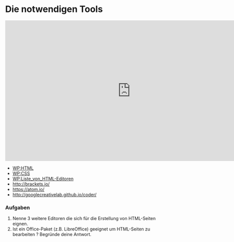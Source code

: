 # Die notwendigen Tools

<iframe width="800" height="450" src="https://www.youtube-nocookie.com/embed/4zF55X9iK1E?showinfo=0" frameborder="0" allowfullscreen></iframe>

* [WP:HTML](http://de.wikipedia.org/wiki/Hypertext_Markup_Language)
* [WP:CSS](http://de.wikipedia.org/wiki/Cascading_Style_Sheets)
* [WP:Liste_von_HTML-Editoren](http://de.wikipedia.org/wiki/Liste_von_HTML-Editoren)
* http://brackets.io/
* https://atom.io/
* http://googlecreativelab.github.io/coder/

### Aufgaben

1. Nenne 3 weitere Editoren die sich für die Erstellung von HTML-Seiten eignen.
2. Ist ein Office-Paket (z.B. LibreOffice) geeignet um HTML-Seiten zu bearbeiten ? Begründe deine Antwort.



